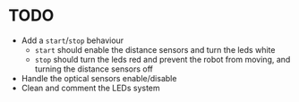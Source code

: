 # TODO

- Add a `start`/`stop` behaviour
  - `start` should enable the distance sensors and turn the leds white
  - `stop` should turn the leds red and prevent the robot from moving,
    and turning the distance sensors off
- Handle the optical sensors enable/disable
- Clean and comment the LEDs system
